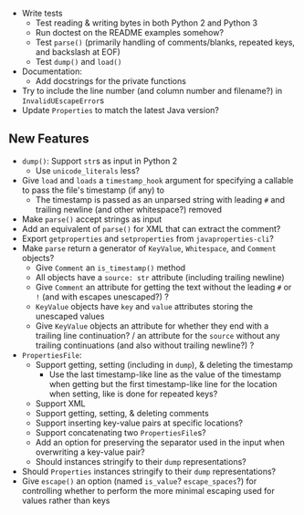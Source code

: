 - Write tests
    - Test reading & writing bytes in both Python 2 and Python 3
    - Run doctest on the README examples somehow?
    - Test `parse()` (primarily handling of comments/blanks, repeated keys, and
      backslash at EOF)
    - Test `dump()` and `load()`
- Documentation:
    - Add docstrings for the private functions
- Try to include the line number (and column number and filename?) in
  `InvalidUEscapeError`s
- Update `Properties` to match the latest Java version?

New Features
------------
- `dump()`: Support `str`s as input in Python 2
    - Use `unicode_literals` less?
- Give `load` and `loads` a `timestamp_hook` argument for specifying a callable
  to pass the file's timestamp (if any) to
    - The timestamp is passed as an unparsed string with leading `#` and
      trailing newline (and other whitespace?) removed
- Make `parse()` accept strings as input
- Add an equivalent of `parse()` for XML that can extract the comment?
- Export `getproperties` and `setproperties` from `javaproperties-cli`?
- Make `parse` return a generator of `KeyValue`, `Whitespace`, and `Comment`
  objects?
    - Give `Comment` an `is_timestamp()` method
    - All objects have a `source: str` attribute (including trailing newline)
    - Give `Comment` an attribute for getting the text without the leading `#`
      or `!` (and with escapes unescaped?) ?
    - `KeyValue` objects have `key` and `value` attributes storing the
      unescaped values
    - Give `KeyValue` objects an attribute for whether they end with a trailing
      line continuation? / an attribute for the `source` without any trailing
      continuations (and also without trailing newline?) ?
- `PropertiesFile`:
    - Support getting, setting (including in `dump`), & deleting the timestamp
        - Use the last timestamp-like line as the value of the timestamp when
          getting but the first timestamp-like line for the location when
          setting, like is done for repeated keys?
    - Support XML
    - Support getting, setting, & deleting comments
    - Support inserting key-value pairs at specific locations?
    - Support concatenating two `PropertiesFile`s?
    - Add an option for preserving the separator used in the input when
      overwriting a key-value pair?
    - Should instances stringify to their `dump` representations?
- Should `Properties` instances stringify to their `dump` representations?
- Give `escape()` an option (named `is_value`? `escape_spaces`?) for
  controlling whether to perform the more minimal escaping used for values
  rather than keys
